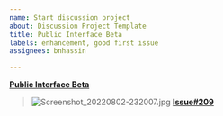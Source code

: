 ```yaml
---
name: Start discussion project
about: Discussion Project Template
title: Public Interface Beta
labels: enhancement, good first issue
assignees: bnhassin

---
```


**[Public Interface Beta](https://meta.stackexchange.com/users/preferences/?=)**
> ![Screenshot_20220802-232007.jpg](https://user-images.githubusercontent.com/1473765/182483821-af93054c-551d-49f7-8e7e-c0e060358060.jpg)
**[Issue#209](https://github.com/StackExchange/Stacks-Editor/issues/209)**
